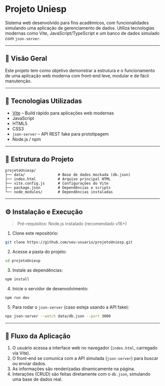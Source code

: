 
# Projeto Uniesp

Sistema web desenvolvido para fins acadêmicos, com funcionalidades simulando uma aplicação de gerenciamento de dados. Utiliza tecnologias modernas como Vite, JavaScript/TypeScript e um banco de dados simulado com `json-server`.

---

## 📌 Visão Geral

Este projeto tem como objetivo demonstrar a estrutura e o funcionamento de uma aplicação web moderna com front-end leve, modular e de fácil manutenção.

---

## 🚀 Tecnologias Utilizadas

- [Vite](https://vitejs.dev/) – Build rápido para aplicações web modernas
- JavaScript
- HTML5
- CSS3
- `json-server` – API REST fake para prototipagem
- Node.js / npm

---

## 📁 Estrutura do Projeto

```
projetoUniesp/
├── data/               # Base de dados mockada (db.json)
├── index.html          # Arquivo principal HTML
├── vite.config.js      # Configurações do Vite
├── package.json        # Dependências e scripts
└── node_modules/       # Dependências instaladas
```

---

## ⚙️ Instalação e Execução

> Pré-requisitos: Node.js instalado (recomendado v16+)

1. Clone este repositório:

```bash
git clone https://github.com/seu-usuario/projetoUniesp.git
```

2. Acesse a pasta do projeto:

```bash
cd projetoUniesp
```

3. Instale as dependências:

```bash
npm install
```

4. Inicie o servidor de desenvolvimento:

```bash
npm run dev
```

5. Para rodar o `json-server` (caso esteja usando a API fake):

```bash
npx json-server --watch data/db.json --port 3000
```

---

## 🔁 Fluxo da Aplicação

1. O usuário acessa a interface web no navegador (`index.html`, carregado via Vite).
2. O front-end se comunica com a API simulada (`json-server`) para buscar ou enviar dados.
3. As informações são renderizadas dinamicamente na página.
4. Interações (CRUD) são feitas diretamente com o `db.json`, simulando uma base de dados real.
